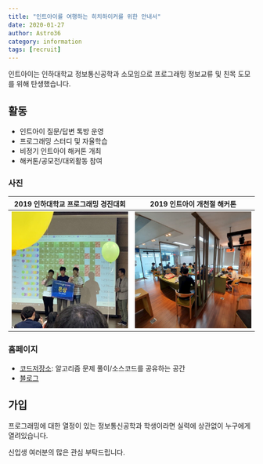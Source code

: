 ```yaml
---
title: "인트아이를 여행하는 히치하이커를 위한 안내서"
date: 2020-01-27
author: Astro36
category: information
tags: [recruit]
---
```


인트아이는 인하대학교 정보통신공학과 소모임으로 프로그래밍 정보교류 및 친목 도모를 위해 탄생했습니다.

## 활동

- 인트아이 질문/답변 톡방 운영
- 프로그래밍 스터디 및 자율학습
- 비정기 인트아이 해커톤 개최
- 해커톤/공모전/대외활동 참여

### 사진

| 2019 인하대학교 프로그래밍 경진대회 | 2019 인트아이 개천절 해커톤            |
| --------------------- | ---------------------------- |
| ![iupc][iupc]         | ![hackathon][inti_hackathon] |

[iupc]: /assets/img/posts/2020-01-27-welcome/iupc.jpg
[inti_hackathon]: /assets/img/posts/2020-01-27-welcome/inti_hackathon.jpg

### 홈페이지

- [코드저장소](http://inti-codes.ga/): 알고리즘 문제 풀이/소스코드를 공유하는 공간
- [블로그](https://int-i.github.io/)

## 가입

프로그래밍에 대한 열정이 있는 정보통신공학과 학생이라면 실력에 상관없이 누구에게 열려있습니다.

신입생 여러분의 많은 관심 부탁드립니다.
